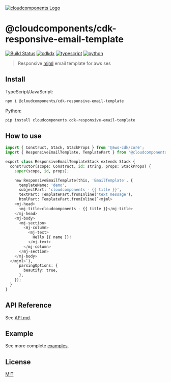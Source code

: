 [![cloudcomponents Logo](https://raw.githubusercontent.com/cloudcomponents/cdk-constructs/master/logo.png)](https://github.com/cloudcomponents/cdk-constructs)

# @cloudcomponents/cdk-responsive-email-template

[![Build Status](https://github.com/cloudcomponents/cdk-constructs/workflows/Build/badge.svg)](https://github.com/cloudcomponents/cdk-constructs/actions?query=workflow=Build)
[![cdkdx](https://img.shields.io/badge/buildtool-cdkdx-blue.svg)](https://github.com/hupe1980/cdkdx)
[![typescript](https://img.shields.io/badge/jsii-typescript-blueviolet.svg)](https://www.npmjs.com/package/@cloudcomponents/cdk-responsive-email-template)
[![python](https://img.shields.io/badge/jsii-python-blueviolet.svg)](https://pypi.org/project/cloudcomponents.cdk-responsive-email-template/)

> Responsive [mjml](https://documentation.mjml.io/) email template for aws ses

## Install

TypeScript/JavaScript:

```bash
npm i @cloudcomponents/cdk-responsive-email-template
```

Python:

```bash
pip install cloudcomponents.cdk-responsive-email-template
```

## How to use

```python
import { Construct, Stack, StackProps } from '@aws-cdk/core';
import { ResponsiveEmailTemplate, TemplatePart } from '@cloudcomponents/cdk-responsive-email-template';

export class ResponsiveEmailTemplateStack extends Stack {
  constructor(scope: Construct, id: string, props: StackProps) {
    super(scope, id, props);

    new ResponsiveEmailTemplate(this, 'EmailTemplate', {
      templateName: 'demo',
      subjectPart: 'cloudcomponents - {{ title }}',
      textPart: TemplatePart.fromInline('text message'),
      htmlPart: TemplatePart.fromInline(`<mjml>
    <mj-head>
      <mj-title>cloudcomponents - {{ title }}</mj-title>
    </mj-head>
    <mj-body>
      <mj-section>
        <mj-column>
          <mj-text>
            Hello {{ name }}!
          </mj-text>
        </mj-column>
      </mj-section>
    </mj-body>
  </mjml>`),
      parsingOptions: {
        beautify: true,
      },
    });
  }
}
```

## API Reference

See [API.md](https://github.com/cloudcomponents/cdk-constructs/tree/master/packages/cdk-responsive-email-template/API.md).

## Example

See more complete [examples](https://github.com/cloudcomponents/cdk-constructs/tree/master/examples).

## License

[MIT](https://github.com/cloudcomponents/cdk-constructs/tree/master/packages/cdk-responsive-email-template/LICENSE)
